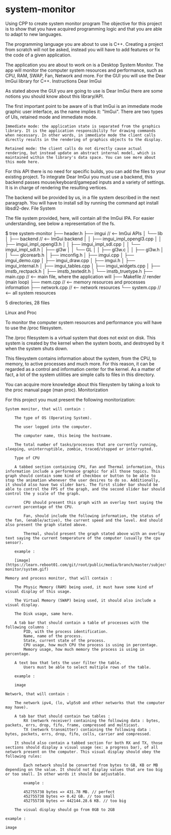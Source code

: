 # system-monitor
Using CPP to create system monitor program
The objective for this project is to show that you have acquired programming logic and that you are able to adapt to new languages.

The programming language you are about to use is C++. Creating a project from scratch will not be asked, instead you will have to add features or fix the code of a given application.

The application you are about to work on is a Desktop System Monitor. The app will monitor the computer system resources and performance, such as CPU, RAM, SWAP, Fan, Network and more. For the GUI you will use the Dear ImGui library for C++.
Instructions
Dear ImGui

As stated above the GUI you are going to use is Dear ImGui there are some notions you should know about this library/API.

The first important point to be aware of is that ImGui is an immediate mode graphic user interface, as the name implies it: "ImGui". There are two types of UIs, retained mode and immediate mode.

    Immediate mode: the application state is separated from the graphics library. It is the application responsibility for drawing commands when necessary. In other words, in immediate mode the client calls directly results in the rendering of graphics objects to the display.

    Retained mode: the client calls do not directly cause actual rendering, but instead update an abstract internal model, which is maintained within the library's data space. You can see more about this mode here.

For this API there is no need for specific builds, you can add the files to your existing project. To integrate Dear ImGui you must use a backend, this backend passes mouse/keyboard/gamepad inputs and a variety of settings. It is in charge of rendering the resulting vertices.

The backend will be provided by us, in a file system described in the next paragraph. You will have to install sdl by running the command apt install libsdl2-dev.
File System

The file system provided, here, will contain all the ImGui IPA. For easier understanding, see below a representation of the fs.

$ tree system-monitor
├── header.h
├── imgui                                 // <-- ImGui APIs
│   └── lib
│       ├── backend                       // <-- ImGui backend
│       │   ├── imgui_impl_opengl3.cpp
│       │   ├── imgui_impl_opengl3.h
│       │   ├── imgui_impl_sdl.cpp
│       │   └── imgui_impl_sdl.h
│       ├── gl3w
│       │   └── GL
│       │       ├── gl3w.c
│       │       ├── gl3w.h
│       │       └── glcorearb.h
│       ├── imconfig.h
│       ├── imgui.cpp
│       ├── imgui_demo.cpp
│       ├── imgui_draw.cpp
│       ├── imgui.h
│       ├── imgui_internal.h
│       ├── imgui_tables.cpp
│       ├── imgui_widgets.cpp
│       ├── imstb_rectpack.h
│       ├── imstb_textedit.h
│       └── imstb_truetype.h
├── main.cpp                             // <-- main file, where the application will
├── Makefile                             //     render (main loop)
├── mem.cpp                              // <-- memory resources and processes information
├── network.cpp                          // <-- network resources
└── system.cpp                           // <-- all system resources

5 directories, 28 files

Linux and Proc

To monitor the computer system resources and performance you will have to use the /proc filesystem.

The /proc filesystem is a virtual system that does not exist on disk. This system is created by the kernel when the system boots, and destroyed by it when the system shuts down.

This filesystem contains information about the system, from the CPU, to memory, to active processes and much more. For this reason, it can be regarded as a control and information center for the kernel. As a matter of fact, a lot of the system utilities are simple calls to files in this directory.

You can acquire more knowledge about this filesystem by taking a look to the proc manual page (man proc).
Monitorization

For this project you must present the following monitorization:

    System monitor, that will contain :

        The type of OS (Operating System).

        The user logged into the computer.

        The computer name, this being the hostname.

        The total number of tasks/processes that are currently running, sleeping, uninterruptible, zombie, traced/stopped or interrupted.

        Type of CPU

        A tabbed section containing CPU, Fan and Thermal information, this information include a performance graphic for all those topics. This graph should contain some kind of checkbox or button to be able to stop the animation whenever the user desires to do so. Additionally, it should also have two slider bars. The first slider bar should be able to control the FPS of the graph, and the second slider bar should control the y scale of the graph.

            CPU should present this graph with an overlay text saying the current percentage of the CPU.

            Fan, should include the following information, the status of the fan, (enable/active), the current speed and the level. And should also present the graph stated above.

            Thermal, should present the graph stated above with an overlay text saying the current temperature of the computer (usually the cpu sensor).

        example :

        [image](https://learn.reboot01.com/git/root/public/media/branch/master/subjects/system-monitor/system.gif)

    Memory and process monitor, that will contain :

        The Physic Memory (RAM) being used, it must have some kind of visual display of this usage.

        The Virtual Memory (SWAP) being used, it should also include a visual display.

        The Disk usage, same here.

        A tab bar that should contain a table of processes with the following columns :
            PID, with the process identification.
            Name, name of the process.
            State, current state of the process.
            CPU usage, how much CPU the process is using in percentage.
            Memory usage, how much memory the process is using in percentage.

        A text box that lets the user filter the table.
            Users must be able to select multiple rows of the table.

        example :

        image

    Network, that will contain :

        The network ipv4, (lo, wlp5s0 and other networks that the computer may have).

        A tab bar that should contain two tables :
            RX (network receiver) containing the following data : bytes, packets, errs, drop, fifo, frame, compressed and multicast.
            TX (network transmitter) containing the following data : bytes, packets, errs, drop, fifo, colls, carrier and compressed.

        It should also contain a tabbed section for both RX and TX, those sections should display a visual usage (ex: a progress bar), of all network present on the computer. This visual display should obey the following rules:

            Each network should be converted from bytes to GB, KB or MB depending on the value. It should not display values that are too big or too small. In other words it should be adjustable.

            example :

            452755738 bytes => 431.78 MB. // perfect
            452755738 bytes => 0.42 GB. // too small
            452755738 bytes => 442144.28.6 KB. // too big

        The visual display should go from 0GB to 2GB

    example :

    image
